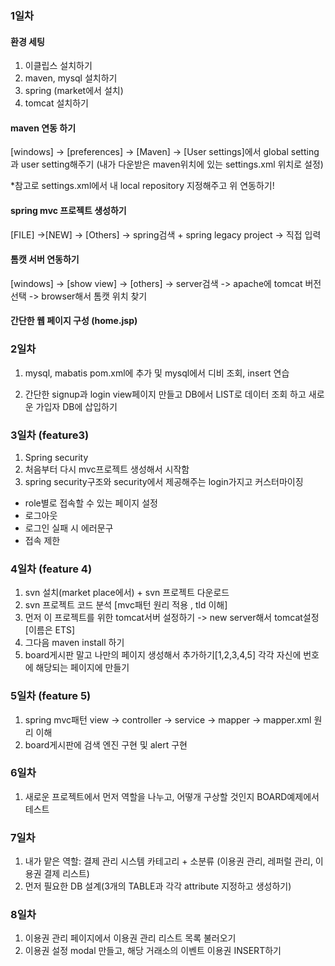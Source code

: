 ### 1일차
#### 환경 세팅
1. 이클립스 설치하기
2. maven, mysql 설치하기
3. spring (market에서 설치)
4. tomcat 설치하기

#### maven 연동 하기
[windows] -> [preferences] -> [Maven] -> [User settings]에서
global setting과 user setting해주기 (내가 다운받은 maven위치에 있는 settings.xml 위치로 설정)
 
 *참고로 settings.xml에서 내 local repository 지정해주고 위 연동하기!
 
 #### spring mvc 프로젝트 생성하기
 [FILE] ->[NEW] -> [Others] -> spring검색 + spring legacy project -> 직접 입력
 
 #### 톰캣 서버 연동하기
 [windows] -> [show view] -> [others] -> server검색 -> apache에 tomcat 버전 선택 -> browser해서 톰캣 위치 찾기
 
 #### 간단한 웹 페이지 구성 (home.jsp)
 
 ### 2일차
 1. mysql, mabatis pom.xml에 추가 및 mysql에서 디비 조회, insert 연습
 
 2. 간단한 signup과 login view페이지 만들고 DB에서 LIST로 데이터 조회 하고 새로운 가입자 DB에 삽입하기
 
 ### 3일차 (feature3)
 1. Spring security<br>
 2. 처음부터 다시 mvc프로젝트 생성해서 시작함<br>
 3. spring security구조와 security에서 제공해주는 login가지고 커스터마이징<br>
  + role별로 접속할 수 있는 페이지 설정
  + 로그아웃
  + 로그인 실패 시 에러문구
  + 접속 제한
  
  
### 4일차 (feature 4)
 1. svn 설치(market place에서) + svn 프로젝트 다운로드<br>
 2. svn 프로젝트 코드 분석 [mvc패턴 원리 적용 , tld 이해]<br>
 3. 먼저 이 프로젝트를 위한 tomcat서버 설정하기 -> new server해서 tomcat설정[이름은 ETS]<br>
 4. 그다음 maven install 하기<br>
 5. board게시판 말고 나만의 페이지 생성해서 추가하기[1,2,3,4,5] 각각 자신에 번호에 해당되는 페이지에 만들기


### 5일차 (feature 5)
 1. spring mvc패턴 view -> controller -> service -> mapper -> mapper.xml 원리 이해
 2. board게시판에 검색 엔진 구현 및 alert 구현
 
### 6일차 
 1. 새로운 프로젝트에서 먼저 역할을 나누고, 어떻개 구상할 것인지 BOARD예제에서 테스트
 
### 7일차
 1. 내가 맡은 역할: 결제 관리 시스템 카테고리 + 소분류 (이용권 관리, 레퍼럴 관리, 이용권 결제 리스트)
 2. 먼저 필요한 DB 설계(3개의 TABLE과 각각 attribute 지정하고 생성하기)

### 8일차
 1. 이용권 관리 페이지에서 이용권 관리 리스트 목록 불러오기
 2. 이용권 설정 modal 만들고, 해당 거래소의 이벤트 이용권 INSERT하기

